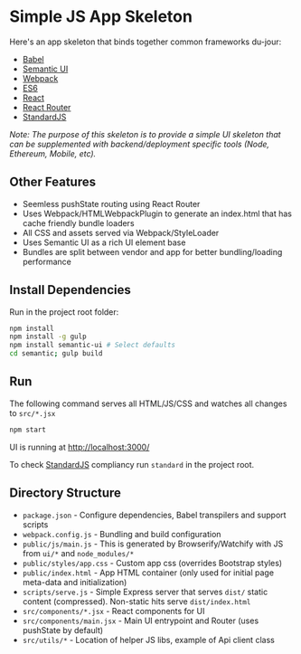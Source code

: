 
# Simple JS App Skeleton

Here's an app skeleton that binds together common frameworks du-jour:

* [Babel](https://babeljs.io/)
* [Semantic UI](http://semantic-ui.com/)
* [Webpack](http://webpack.github.io/)
* [ES6](https://babeljs.io/docs/learn-es2015/)
* [React](https://facebook.github.io/react/)
* [React Router](https://github.com/reactjs/react-router)
* [StandardJS](http://standardjs.com/)

_Note: The purpose of this skeleton is to provide a simple UI skeleton that can be supplemented with backend/deployment specific tools (Node, Ethereum, Mobile, etc)._

## Other Features

* Seemless pushState routing using React Router
* Uses Webpack/HTMLWebpackPlugin to generate an index.html that has cache friendly bundle loaders
* All CSS and assets served via Webpack/StyleLoader
* Uses Semantic UI as a rich UI element base
* Bundles are split between vendor and app for better bundling/loading performance

## Install Dependencies

Run in the project root folder:

```bash
npm install
npm install -g gulp
npm install semantic-ui # Select defaults
cd semantic; gulp build
```

## Run

The following command serves all HTML/JS/CSS and watches all changes to `src/*.jsx`

```bash
npm start
```

UI is running at [http://localhost:3000/](http://localhost:3000/)

To check [StandardJS](http://standardjs.com/) compliancy run `standard` in the project root.

## Directory Structure

* `package.json` - Configure dependencies, Babel transpilers and support scripts
* `webpack.config.js` - Bundling and build configuration
* `public/js/main.js` - This is generated by Browserify/Watchify with JS from `ui/*` and `node_modules/*`
* `public/styles/app.css` - Custom app css (overrides Bootstrap styles)
* `public/index.html` - App HTML container (only used for initial page meta-data and initialization)
* `scripts/serve.js` - Simple Express server that serves `dist/` static content (compressed). Non-static hits serve `dist/index.html`
* `src/components/*.jsx` - React components for UI
* `src/components/main.jsx` - Main UI entrypoint and Router (uses pushState by default)
* `src/utils/*` - Location of helper JS libs, example of Api client class
